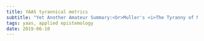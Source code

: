 ```yaml
---
title: YAAS tyrannical metrics
subtitle: "Yet Another Amateur Summary:<br>Muller's <i>The Tyranny of Metrics</i>"
tags: yaas, applied epistemology
date: 2019-06-10
---
```

